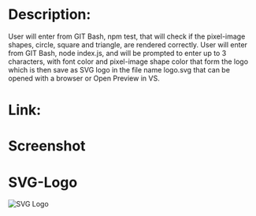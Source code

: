 # Description:

User will enter from GIT Bash, npm test, that will check if the pixel-image shapes, circle, square and triangle,  are rendered correctly.
User will enter from GIT Bash, node index.js, and will be prompted to enter up to 3 characters, with font color and pixel-image shape color that form the logo which is then save as SVG logo in the file name logo.svg that can be opened with a browser or Open Preview in VS.

# Link:


# Screenshot

# SVG-Logo

![SVG Logo](https://github.com/HungQuocDang/SVG-Logo/assets/129162404/a304738b-2125-43a3-8630-46425887ab46)
